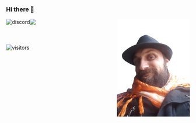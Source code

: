 ### Hi there 👋
<img align="right" alt="avatar" width="200" src="AnaAvatar-removebg.png">
<img align="left" alt="discord" src="https://img.shields.io/discord/757248931796090970?color=blue&label=Discord&logo=Discord&logoColor=lightblue">
<img src="https://img.shields.io/twitch/status/kendikendine?style=social">
<br></br>
<br></br>
<img  alt="visitors" src="https://visitor-badge.laobi.icu/badge?page_id=Kendikendine.Kendikendine">
<!--
**Kendikendine/Kendikendine** is a ✨ _special_ ✨ repository because its `README.md` (this file) appears on your GitHub profile.

Here are some ideas to get you started:

- 🔭 I’m currently working on ...
- 🌱 I’m currently learning ...
- 👯 I’m looking to collaborate on ...
- 🤔 I’m looking for help with ...
- 💬 Ask me about ...
- 📫 How to reach me: ...
- 😄 Pronouns: ...
- ⚡ Fun fact: ...
-->
